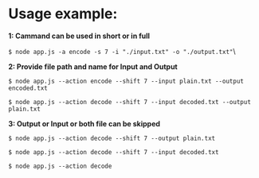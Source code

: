 
# Usage example:



**1: Cammand can be used in short or in full**

```$ node app.js -a encode -s 7 -i "./input.txt" -o "./output.txt"```\



**2: Provide file path and name for Input and Output**

```$ node app.js --action encode --shift 7 --input plain.txt --output encoded.txt```

```$ node app.js --action decode --shift 7 --input decoded.txt --output plain.txt```



**3: Output or Input or both file can be skipped**

```$ node app.js --action decode --shift 7 --output plain.txt```

```$ node app.js --action decode --shift 7 --input decoded.txt```

```$ node app.js --action decode```

